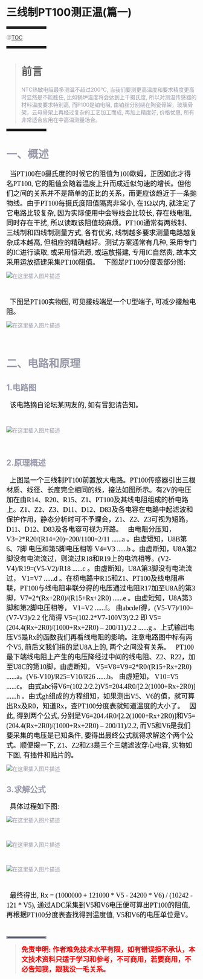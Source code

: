 # 三线制PT100测正温(篇一)
<hr style=" border:solid; width:100px; height:1px;" color=#000000 size=1">

<font color=#999AAA >

@[TOC](文章目录)

</font>

<hr style=" border:solid; width:100px; height:1px;" color=#000000 size=1">

> # 前言
> <font color=#999AAA >NTC热敏电阻最多测温不超过200°C, 当我们要测更高温度和要求精度更高时显然是不能胜任, 比如锅炉温度将会达到上千摄氏度, 所以对测温传感器的材料温度要求特别高, 而P100是铂电阻, 由铂丝分别绕在陶瓷骨架，玻璃骨架，云母骨架上再经过复杂的工艺加工而成, 再加上精度好, 价格优惠, 所有非常适合应用在中高温测量场合。
> </font>

<hr style=" border:solid; width:100px; height:1px;" color=#000000 size=1">

<font color=#999AAA >

# 一、概述
<font face="宋体" color=black size=4>		
&nbsp;&nbsp;当PT100在0摄氏度的时候它的阻值为100欧姆，正因如此才得名PT100, 它的阻值会随着温度上升而成近似匀速的增长。但他们之间的关系并不是简单的正比的关系，而更应该趋近于一条抛物线。由于PT100每摄氏度阻值隔离非常小, 在1Ω以内, 就注定了它电路比较复杂, 因为实际使用中会导线会比较长, 存在线电阻, 同时存在干扰, 所以读取该阻值较麻烦。PT100通常有两线制、三线制和四线制测量方式, 各有优劣, 线制越多要求测量电路越复杂成本越高, 但相应的精确越好。测试方案通常有几种, 采用专门的IC进行读取, 或采用恒流源, 或运放搭建, 专用IC自然贵, 故本文采用运放搭建采集PT100阻值。
</font>

<font face="宋体" color=black size=4>		
&nbsp;&nbsp;下图是PT100分度表部分图:
</font>

![在这里插入图片描述](https://img-blog.csdnimg.cn/b173af224cd848129647c8074a6f31d2.png?x-oss-process=image/watermark,type_ZHJvaWRzYW5zZmFsbGJhY2s,shadow_50,text_Q1NETiBAY2hlbmd6aWR1bg==,size_20,color_FFFFFF,t_70,g_se,x_16/resize,p_60#pic_center)

&ensp;

<font face="宋体" color=black size=4>		
&nbsp;&nbsp;下图是PT100实物图, 可见接线端是一个U型端子, 可减少接触电阻。
</font>

![在这里插入图片描述](https://img-blog.csdnimg.cn/b8eefbecae3b46e4b2b67281f0b9f31a.png?x-oss-process=image/watermark,type_ZHJvaWRzYW5zZmFsbGJhY2s,shadow_50,text_Q1NETiBAY2hlbmd6aWR1bg==,size_14,color_FFFFFF,t_70,g_se,x_16#pic_center)

&ensp;

# 二、电路和原理
## 1.电路图
<font face="宋体" color=black size=4>		
&nbsp;&nbsp;该电路摘自论坛某网友的, 如有冒犯请告知。
</font>

&ensp;

![在这里插入图片描述](https://img-blog.csdnimg.cn/dd7cd08d27be46089db83988985a1f75.jpg?x-oss-process=image/watermark,type_ZHJvaWRzYW5zZmFsbGJhY2s,shadow_50,text_Q1NETiBAY2hlbmd6aWR1bg==,size_20,color_FFFFFF,t_70,g_se,x_16/resize,p_100#pic_center)

&ensp;

## 2.原理概述
<font face="宋体" color=black size=4>		
&nbsp;&nbsp;上图是一个三线制PT100前置放大电路。PT100传感器引出三根材质、线径、长度完全相同的线，接法如图所示。有2V的电压加在由R14、R20、R15、Z1、PT100及其线电阻组成的桥电路上。Z1、Z2、Z3、D11、D12、D83及各电容在电路中起滤波和保护作用，静态分析时可不予理会，Z1、Z2、Z3可视为短路，D11、D12、D83及各电容可视为开路。
</font>

<font face="宋体" color=black size=4>		
&nbsp;&nbsp;由电阻分压知， V3=2*R20/(R14+20)=200/1100=2/11 ......a 。由虚短知，U8B第6、7脚 电压和第5脚电压相等 V4=V3 ......b 。由虚断知，U8A第2脚没有电流流过，则流过R18和R19上的电流相等。(V2-V4)/R19=(V5-V2)/R18 ......c 。由虚断知，U8A第3脚没有电流流过， V1=V7 ......d 。在桥电路中R15和Z1、PT100及线电阻串联，PT100与线电阻串联分得的电压通过电阻R17加至U8A的第3脚，V7=2*(Rx+2R0)/(R15+Rx+2R0) ......e 。由虚短知，U8A第3脚和第2脚电压相等， V1=V2 ......f。 由abcdef得，(V5-V7)/100=(V7-V3)/2.2 化简得 V5=(102.2*V7-100V3)/2.2 即 V5=(204.4(Rx+2R0)/(1000+Rx+2R0) – 200/11)/2.2 ......g 。上式输出电压V5是Rx的函数我们再看线电阻的影响。注意电路图中标有两个V5, 前后文我们指的是U8A上的, 两个之间没有关系。
</font>

<font face="宋体" color=black size=4>		
&nbsp;&nbsp;PT100最下端线电阻上产生的电压降经过中间的线电阻、Z2、R22，加至U8C的第10脚，由虚断知， V5=V8=V9=2*R0/(R15+Rx+2R0)  ......a。(V6-V10)/R25=V10/R26 ......b。 由虚短知， V10=V5 ......c。 由式abc得V6=(102.2/2.2)V5=204.4R0/[2.2(1000+Rx+2R0)] ......h 。由式gh组成的方程组知，如果测出V5、V6的值，就可算出Rx及R0，知道Rx，查PT100分度表就知道温度的大小了。
</font>

<font face="宋体" color=black size=4>		
&nbsp;&nbsp;因此, 得到两个公式, 分别是V6=204.4R0/[2.2(1000+Rx+2R0)]和V5=(204.4(Rx+2R0)/(1000+Rx+2R0) – 200/11)/2.2, 而V5和V6是我们要采集的电压是已知条件, 要得出最终公式就得求解这个两个公式。顺便提一下, Z1、Z2和Z3是三个三端滤波穿心电容, 实物如下图, 有插件和贴片的。
</font>

![在这里插入图片描述](https://img-blog.csdnimg.cn/9b126594bcfe43c6899b02588aedf27d.png?x-oss-process=image/watermark,type_ZHJvaWRzYW5zZmFsbGJhY2s,shadow_50,text_Q1NETiBAY2hlbmd6aWR1bg==,size_20,color_FFFFFF,t_70,g_se,x_16/resize,p_60#pic_center)

## 3.求解公式
<font face="宋体" color=black size=4>		
&nbsp;&nbsp;具体过程如下图:
</font>

![在这里插入图片描述](https://img-blog.csdnimg.cn/39f728b8ecb742edaa09aad861fe2086.png?x-oss-process=image/watermark,type_ZHJvaWRzYW5zZmFsbGJhY2s,shadow_50,text_Q1NETiBAY2hlbmd6aWR1bg==,size_20,color_FFFFFF,t_70,g_se,x_16/resize,p_80#pic_center)

&ensp;

![在这里插入图片描述](https://img-blog.csdnimg.cn/4ff864c6fb7a4247b53a76188a517679.png?x-oss-process=image/watermark,type_ZHJvaWRzYW5zZmFsbGJhY2s,shadow_50,text_Q1NETiBAY2hlbmd6aWR1bg==,size_20,color_FFFFFF,t_70,g_se,x_16/resize,p_80#pic_center)

&ensp;

![在这里插入图片描述](https://img-blog.csdnimg.cn/802eadd9d1e746bcbebcf8bcaeb49f8d.png?x-oss-process=image/watermark,type_ZHJvaWRzYW5zZmFsbGJhY2s,shadow_50,text_Q1NETiBAY2hlbmd6aWR1bg==,size_20,color_FFFFFF,t_70,g_se,x_16/resize,p_80#pic_center)

&ensp;

<font face="宋体" color=black size=4>		
&nbsp;&nbsp;最终得出, Rx = (1000000 + 121000 * V5 - 24200 * V6) / (10242 - 121 * V5), 通过ADC采集到V5和V6电压便可算出PT100的阻值, 再根据PT100分度表查找得到温度值, V5和V6的电压单位是V。
</font>

&ensp;

<hr style=" border:solid; width:100px; height:1px;" color=#000000 size=4">

> <font face="宋体" color=red size=4>**免责申明: 作者难免技术水平有限，如有错误拒不承认，本文技术资料只适于学习和参考，不可商用，若要商用，不必告知我，跟我没一毛关系。**</font>